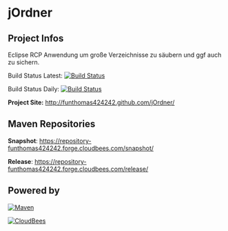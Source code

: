 jOrdner
=======

Project Infos
-------------

Eclipse RCP Anwendung um große Verzeichnisse zu säubern und ggf auch zu sichern.

Build Status Latest: [![Build Status](https://travis-ci.org/FunThomas424242/jOrdner.png?branch=master)](https://travis-ci.org/FunThomas424242/jOrdner)

Build Status Daily: [![Build Status](https://funthomas424242.ci.cloudbees.com/buildStatus/icon?job=jOrdner)](https://funthomas424242.ci.cloudbees.com/job/jOrdner/)

**Project Site:** http://funthomas424242.github.com/jOrdner/


Maven Repositories
------------------

**Snapshot**: https://repository-funthomas424242.forge.cloudbees.com/snapshot/

**Release**: https://repository-funthomas424242.forge.cloudbees.com/release/


Powered by
----------

[![Maven](http://maven.apache.org/images/logos/maven-feather.png)](http://maven.apache.org)

[![CloudBees](http://web-static-cloudfront.s3.amazonaws.com/images/badges/BuiltOnDEV.png)](http://cloudbees.com)

